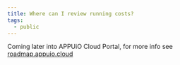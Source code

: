 ```yaml
---
title: Where can I review running costs?
tags:
  - public
---
```

Coming later into APPUiO Cloud Portal, for more info see [roadmap.appuio.cloud](https://roadmap.appuio.cloud)